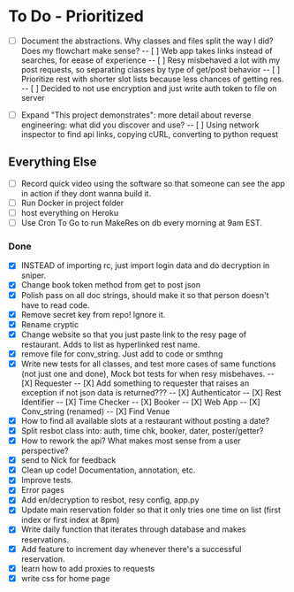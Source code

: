 # To Do - Prioritized

- [ ] Document the abstractions. Why classes and files split the way I did? Does my flowchart make sense?
-- [ ] Web app takes links instead of searches, for eease of experience
-- [ ] Resy misbehaved a lot with my post requests, so separating classes by type of get/post behavior
-- [ ] Prioritize rest with shorter slot lists because less chances of getting res.
-- [ ] Decided to not use encryption and just write auth token to file on server
- [ ] Expand "This project demonstrates": more detail about reverse engineering: what did you discover and use?
-- [ ] Using network inspector to find api links, copying cURL, converting to python request



## Everything Else

- [ ] Record quick video using the software so that someone can see the app in action if they dont wanna build it. 
- [ ] Run Docker in project folder
- [ ] host everything on Heroku
- [ ] Use Cron To Go to run MakeRes on db every morning at 9am EST. 

### Done



- [X] INSTEAD of importing rc, just import login data and do decryption in sniper. 
- [X] Change book token method from get to post json
- [X] Polish pass on all doc strings, should make it so that person doesn't have to read code. 
- [X] Remove secret key from repo! Ignore it. 
- [X] Rename cryptic
- [X] Change website so that you just paste link to the resy page of restaurant. Adds to list as hyperlinked rest name. 
- [X] remove file for conv_string. Just add to code or smthng
- [X] Write new tests for all classes, and test more cases of same functions (not just one and done), Mock bot tests for when resy misbehaves.
-- [X] Requester
-- [X] Add something to requester that raises an exception if not json data is returned???
-- [X] Authenticator
-- [X] Rest Identifier
-- [X] Time Checker
-- [X] Booker
-- [X] Web App
-- [X] Conv_string (renamed)
-- [X] Find Venue
- [X] How to find all available slots at a restaurant without posting a date?
- [X] Split resbot class into: auth, time chk, booker, dater, poster/getter?
- [X] How to rework the api? What makes most sense from a user perspective?
- [X] send to Nick for feedback
- [X] Clean up code! Documentation, annotation, etc.
- [X] Improve tests. 
- [X] Error pages
- [X] Add en/decryption to resbot, resy config, app.py
- [X] Update main reservation folder so that it only tries one time on list (first index or first index at 8pm)
- [X] Write daily function that iterates through database and makes reservations. 
- [X] Add feature to increment day whenever there's a successful reservation. 
- [X] learn how to add proxies to requests
- [X] write css for home page